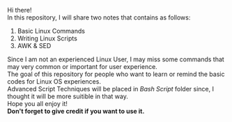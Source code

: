 Hi there!<br>
In this repository, I will share two notes that contains as follows:
1. Basic Linux Commands
1. Writing Linux Scripts
1. AWK & SED

Since I am not an experienced Linux User, I may miss some commands that may very common or important for user experience.<br>
The goal of this repository for people who want to learn or remind the  basic codes for Linux OS experiences.<br>
Advanced Script Techniques will be placed in _Bash Script_ folder since, I thought it will be more suitible in that way.<br>
Hope you all enjoy it!<br>
__Don't forget to give credit if you want to use it.__